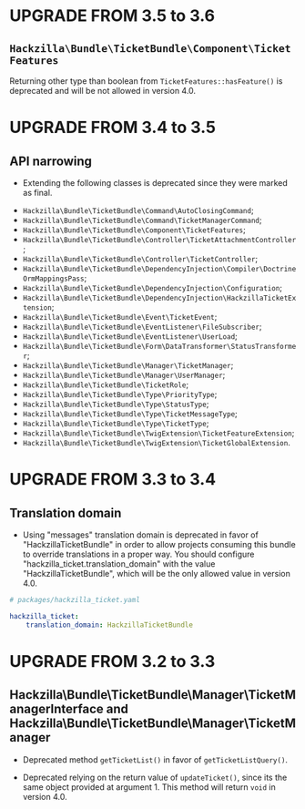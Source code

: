 UPGRADE FROM 3.5 to 3.6
=======================

## `Hackzilla\Bundle\TicketBundle\Component\TicketFeatures`

Returning other type than boolean from `TicketFeatures::hasFeature()` is deprecated
and will be not allowed in version 4.0.

UPGRADE FROM 3.4 to 3.5
=======================

## API narrowing

 * Extending the following classes is deprecated since they were
   marked as final.

 - `Hackzilla\Bundle\TicketBundle\Command\AutoClosingCommand`;
 - `Hackzilla\Bundle\TicketBundle\Command\TicketManagerCommand`;
 - `Hackzilla\Bundle\TicketBundle\Component\TicketFeatures`;
 - `Hackzilla\Bundle\TicketBundle\Controller\TicketAttachmentController`;
 - `Hackzilla\Bundle\TicketBundle\Controller\TicketController`;
 - `Hackzilla\Bundle\TicketBundle\DependencyInjection\Compiler\DoctrineOrmMappingsPass`;
 - `Hackzilla\Bundle\TicketBundle\DependencyInjection\Configuration`;
 - `Hackzilla\Bundle\TicketBundle\DependencyInjection\HackzillaTicketExtension`;
 - `Hackzilla\Bundle\TicketBundle\Event\TicketEvent`;
 - `Hackzilla\Bundle\TicketBundle\EventListener\FileSubscriber`;
 - `Hackzilla\Bundle\TicketBundle\EventListener\UserLoad`;
 - `Hackzilla\Bundle\TicketBundle\Form\DataTransformer\StatusTransformer`;
 - `Hackzilla\Bundle\TicketBundle\Manager\TicketManager`;
 - `Hackzilla\Bundle\TicketBundle\Manager\UserManager`;
 - `Hackzilla\Bundle\TicketBundle\TicketRole`;
 - `Hackzilla\Bundle\TicketBundle\Type\PriorityType`;
 - `Hackzilla\Bundle\TicketBundle\Type\StatusType`;
 - `Hackzilla\Bundle\TicketBundle\Type\TicketMessageType`;
 - `Hackzilla\Bundle\TicketBundle\Type\TicketType`;
 - `Hackzilla\Bundle\TicketBundle\TwigExtension\TicketFeatureExtension`;
 - `Hackzilla\Bundle\TicketBundle\TwigExtension\TicketGlobalExtension`.

UPGRADE FROM 3.3 to 3.4
=======================

## Translation domain

 * Using "messages" translation domain is deprecated in favor of "HackzillaTicketBundle"
   in order to allow projects consuming this bundle to override translations in
   a proper way.
   You should configure "hackzilla_ticket.translation_domain" with the value "HackzillaTicketBundle",
   which will be the only allowed value in version 4.0.

```yml
# packages/hackzilla_ticket.yaml

hackzilla_ticket:
    translation_domain: HackzillaTicketBundle
```

UPGRADE FROM 3.2 to 3.3
=======================

## Hackzilla\Bundle\TicketBundle\Manager\TicketManagerInterface and Hackzilla\Bundle\TicketBundle\Manager\TicketManager

 * Deprecated method `getTicketList()` in favor of `getTicketListQuery()`.

 * Deprecated relying on the return value of `updateTicket()`, since its the same object
   provided at argument 1. This method will return `void` in version 4.0.
